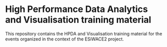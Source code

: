 # High Performance Data Analytics and Visualisation training material

This repository contains the HPDA and Visualisation training material for the events organized in the context of the ESiWACE2 project.
